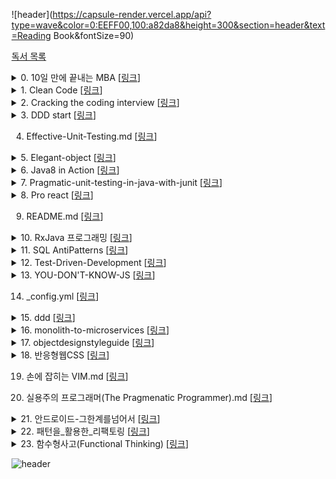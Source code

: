 


![header](https://capsule-render.vercel.app/api?type=wave&color=0:EEFF00,100:a82da8&height=300&section=header&text=Reading Book&fontSize=90)

[독서 목록](https://www.notion.so/likelen/44c8b34f833541c2b45ebcdf00d39286)




<details>
<summary>0. 10일 만에 끝내는 MBA [<a href="https://github.com/LenKIM/Book/tree/master/10%EC%9D%BC%20%EB%A7%8C%EC%97%90%20%EB%81%9D%EB%82%B4%EB%8A%94%20MBA">링크</a>]</h2>

</summary>
<p>
&emsp;&emsp;▪️ 1일차_마케팅.md [<a href="https://github.com/LenKIM/Book/blob/master/10%EC%9D%BC%20%EB%A7%8C%EC%97%90%20%EB%81%9D%EB%82%B4%EB%8A%94%20MBA/1%EC%9D%BC%EC%B0%A8_%EB%A7%88%EC%BC%80%ED%8C%85.md">링크</a>]


&emsp;&emsp;▪️ 2일차_윤리학.md [<a href="https://github.com/LenKIM/Book/blob/master/10%EC%9D%BC%20%EB%A7%8C%EC%97%90%20%EB%81%9D%EB%82%B4%EB%8A%94%20MBA/2%EC%9D%BC%EC%B0%A8_%EC%9C%A4%EB%A6%AC%ED%95%99.md">링크</a>]


&emsp;&emsp;▪️ 4일차_조직행동론.md [<a href="https://github.com/LenKIM/Book/blob/master/10%EC%9D%BC%20%EB%A7%8C%EC%97%90%20%EB%81%9D%EB%82%B4%EB%8A%94%20MBA/4%EC%9D%BC%EC%B0%A8_%EC%A1%B0%EC%A7%81%ED%96%89%EB%8F%99%EB%A1%A0.md">링크</a>]


&emsp;&emsp;▪️ README.md [<a href="https://github.com/LenKIM/Book/blob/master/10%EC%9D%BC%20%EB%A7%8C%EC%97%90%20%EB%81%9D%EB%82%B4%EB%8A%94%20MBA/README.md">링크</a>]


</p>
</details>



<details>
<summary>1. Clean Code [<a href="https://github.com/LenKIM/Book/tree/master/Clean%20Code">링크</a>]</h2>

</summary>
<p>
&emsp;&emsp;▪️ 01_What_Clean_code_is.md [<a href="https://github.com/LenKIM/Book/blob/master/Clean%20Code/01_What_Clean_code_is.md">링크</a>]


&emsp;&emsp;▪️ 02_Meaningful_name.md [<a href="https://github.com/LenKIM/Book/blob/master/Clean%20Code/02_Meaningful_name.md">링크</a>]


&emsp;&emsp;▪️ 03_Method.md [<a href="https://github.com/LenKIM/Book/blob/master/Clean%20Code/03_Method.md">링크</a>]


&emsp;&emsp;▪️ README.md [<a href="https://github.com/LenKIM/Book/blob/master/Clean%20Code/README.md">링크</a>]


</p>
</details>



<details>
<summary>2. Cracking the coding interview [<a href="https://github.com/LenKIM/Book/tree/master/Cracking%20the%20coding%20interview">링크</a>]</h2>

</summary>
<p>
&emsp;&emsp;▪️ READMD.md [<a href="https://github.com/LenKIM/Book/blob/master/Cracking%20the%20coding%20interview/READMD.md">링크</a>]


&emsp;&emsp;▪️ [자료구조]배열과문자열.md [<a href="https://github.com/LenKIM/Book/blob/master/Cracking%20the%20coding%20interview/[%EC%9E%90%EB%A3%8C%EA%B5%AC%EC%A1%B0]%EB%B0%B0%EC%97%B4%EA%B3%BC%EB%AC%B8%EC%9E%90%EC%97%B4.md">링크</a>]


&emsp;&emsp;▪️ [자료구조]연결리스트.md [<a href="https://github.com/LenKIM/Book/blob/master/Cracking%20the%20coding%20interview/[%EC%9E%90%EB%A3%8C%EA%B5%AC%EC%A1%B0]%EC%97%B0%EA%B2%B0%EB%A6%AC%EC%8A%A4%ED%8A%B8.md">링크</a>]


</p>
</details>



<details>
<summary>3. DDD start [<a href="https://github.com/LenKIM/Book/tree/master/DDD%20start">링크</a>]</h2>

</summary>
<p>
&emsp;&emsp;▪️ [1주차]01-02Chapter.md [<a href="https://github.com/LenKIM/Book/blob/master/DDD%20start/[1%EC%A3%BC%EC%B0%A8]01-02Chapter.md">링크</a>]


</p>
</details>

4. Effective-Unit-Testing.md [<a href="https://github.com/LenKIM/Book/blob/master/Effective-Unit-Testing.md">링크</a>]</h2>





<details>
<summary>5. Elegant-object [<a href="https://github.com/LenKIM/Book/tree/master/Elegant-object">링크</a>]</h2>

</summary>
<p>
&emsp;&emsp;▪️ README.md [<a href="https://github.com/LenKIM/Book/blob/master/Elegant-object/README.md">링크</a>]


&emsp;&emsp;▪️ _00_birth.md [<a href="https://github.com/LenKIM/Book/blob/master/Elegant-object/_00_birth.md">링크</a>]


&emsp;&emsp;▪️ _01_education-1.md [<a href="https://github.com/LenKIM/Book/blob/master/Elegant-object/_01_education-1.md">링크</a>]


&emsp;&emsp;▪️ _02_education-2.md [<a href="https://github.com/LenKIM/Book/blob/master/Elegant-object/_02_education-2.md">링크</a>]


&emsp;&emsp;▪️ _03_employment-1.md [<a href="https://github.com/LenKIM/Book/blob/master/Elegant-object/_03_employment-1.md">링크</a>]


&emsp;&emsp;▪️ _04_employment-2.md [<a href="https://github.com/LenKIM/Book/blob/master/Elegant-object/_04_employment-2.md">링크</a>]


&emsp;&emsp;▪️ _05_retire.md [<a href="https://github.com/LenKIM/Book/blob/master/Elegant-object/_05_retire.md">링크</a>]


</p>
</details>



<details>
<summary>6. Java8 in Action [<a href="https://github.com/LenKIM/Book/tree/master/Java8%20in%20Action">링크</a>]</h2>

</summary>
<p>
&emsp;&emsp;▪️ README.md [<a href="https://github.com/LenKIM/Book/blob/master/Java8%20in%20Action/README.md">링크</a>]


&emsp;&emsp;▪️ ch10-null대신Optional.md [<a href="https://github.com/LenKIM/Book/blob/master/Java8%20in%20Action/ch10-null%EB%8C%80%EC%8B%A0Optional.md">링크</a>]


&emsp;&emsp;▪️ ch12-새로운날짜와시간API.md [<a href="https://github.com/LenKIM/Book/blob/master/Java8%20in%20Action/ch12-%EC%83%88%EB%A1%9C%EC%9A%B4%EB%82%A0%EC%A7%9C%EC%99%80%EC%8B%9C%EA%B0%84API.md">링크</a>]


&emsp;&emsp;▪️ ch3-람다표현식.md [<a href="https://github.com/LenKIM/Book/blob/master/Java8%20in%20Action/ch3-%EB%9E%8C%EB%8B%A4%ED%91%9C%ED%98%84%EC%8B%9D.md">링크</a>]


&emsp;&emsp;▪️ ch4-스트림소개.md [<a href="https://github.com/LenKIM/Book/blob/master/Java8%20in%20Action/ch4-%EC%8A%A4%ED%8A%B8%EB%A6%BC%EC%86%8C%EA%B0%9C.md">링크</a>]


&emsp;&emsp;▪️ ch5-스트림활용.md [<a href="https://github.com/LenKIM/Book/blob/master/Java8%20in%20Action/ch5-%EC%8A%A4%ED%8A%B8%EB%A6%BC%ED%99%9C%EC%9A%A9.md">링크</a>]


&emsp;&emsp;▪️ ch6-스트림으로데이터수집.md [<a href="https://github.com/LenKIM/Book/blob/master/Java8%20in%20Action/ch6-%EC%8A%A4%ED%8A%B8%EB%A6%BC%EC%9C%BC%EB%A1%9C%EB%8D%B0%EC%9D%B4%ED%84%B0%EC%88%98%EC%A7%91.md">링크</a>]


&emsp;&emsp;▪️ ch7-병렬데이터처리와성능.md [<a href="https://github.com/LenKIM/Book/blob/master/Java8%20in%20Action/ch7-%EB%B3%91%EB%A0%AC%EB%8D%B0%EC%9D%B4%ED%84%B0%EC%B2%98%EB%A6%AC%EC%99%80%EC%84%B1%EB%8A%A5.md">링크</a>]


&emsp;&emsp;▪️ ch8-리펙토링테스팅디버깅.md [<a href="https://github.com/LenKIM/Book/blob/master/Java8%20in%20Action/ch8-%EB%A6%AC%ED%8E%99%ED%86%A0%EB%A7%81%ED%85%8C%EC%8A%A4%ED%8C%85%EB%94%94%EB%B2%84%EA%B9%85.md">링크</a>]


&emsp;&emsp;▪️ ch9-디폴트메서드.md [<a href="https://github.com/LenKIM/Book/blob/master/Java8%20in%20Action/ch9-%EB%94%94%ED%8F%B4%ED%8A%B8%EB%A9%94%EC%84%9C%EB%93%9C.md">링크</a>]


</p>
</details>



<details>
<summary>7. Pragmatic-unit-testing-in-java-with-junit [<a href="https://github.com/LenKIM/Book/tree/master/Pragmatic-unit-testing-in-java-with-junit">링크</a>]</h2>

</summary>
<p>
&emsp;&emsp;▪️ .gitignore [<a href="https://github.com/LenKIM/Book/blob/master/Pragmatic-unit-testing-in-java-with-junit/.gitignore">링크</a>]


&emsp;&emsp;▪️ README.md [<a href="https://github.com/LenKIM/Book/blob/master/Pragmatic-unit-testing-in-java-with-junit/README.md">링크</a>]


&emsp;&emsp;▪️ build.gradle [<a href="https://github.com/LenKIM/Book/blob/master/Pragmatic-unit-testing-in-java-with-junit/build.gradle">링크</a>]


&emsp;&emsp;▪️ ch05-FIRST.md [<a href="https://github.com/LenKIM/Book/blob/master/Pragmatic-unit-testing-in-java-with-junit/ch05-FIRST.md">링크</a>]


&emsp;&emsp;▪️ ch06-Right-BICEP.md [<a href="https://github.com/LenKIM/Book/blob/master/Pragmatic-unit-testing-in-java-with-junit/ch06-Right-BICEP.md">링크</a>]


&emsp;&emsp;▪️ gradle [<a href="https://github.com/LenKIM/Book/tree/master/Pragmatic-unit-testing-in-java-with-junit/gradle">링크</a>]


&emsp;&emsp;▪️ gradlew [<a href="https://github.com/LenKIM/Book/blob/master/Pragmatic-unit-testing-in-java-with-junit/gradlew">링크</a>]


&emsp;&emsp;▪️ gradlew.bat [<a href="https://github.com/LenKIM/Book/blob/master/Pragmatic-unit-testing-in-java-with-junit/gradlew.bat">링크</a>]


&emsp;&emsp;▪️ settings.gradle [<a href="https://github.com/LenKIM/Book/blob/master/Pragmatic-unit-testing-in-java-with-junit/settings.gradle">링크</a>]


&emsp;&emsp;▪️ src [<a href="https://github.com/LenKIM/Book/tree/master/Pragmatic-unit-testing-in-java-with-junit/src">링크</a>]


</p>
</details>



<details>
<summary>8. Pro react [<a href="https://github.com/LenKIM/Book/tree/master/Pro%20react">링크</a>]</h2>

</summary>
<p>
&emsp;&emsp;▪️ README.md [<a href="https://github.com/LenKIM/Book/blob/master/Pro%20react/README.md">링크</a>]


&emsp;&emsp;▪️ [1]리액트의정의.md [<a href="https://github.com/LenKIM/Book/blob/master/Pro%20react/[1]%EB%A6%AC%EC%95%A1%ED%8A%B8%EC%9D%98%EC%A0%95%EC%9D%98.md">링크</a>]


&emsp;&emsp;▪️ [2]_시작하기.md [<a href="https://github.com/LenKIM/Book/blob/master/Pro%20react/[2]_%EC%8B%9C%EC%9E%91%ED%95%98%EA%B8%B0.md">링크</a>]


&emsp;&emsp;▪️ [3]DOM_추상화의_내부.md [<a href="https://github.com/LenKIM/Book/blob/master/Pro%20react/[3]DOM_%EC%B6%94%EC%83%81%ED%99%94%EC%9D%98_%EB%82%B4%EB%B6%80.md">링크</a>]


&emsp;&emsp;▪️ [4]컴포넌트를_이용한_애플리케이션_구축.md [<a href="https://github.com/LenKIM/Book/blob/master/Pro%20react/[4]%EC%BB%B4%ED%8F%AC%EB%84%8C%ED%8A%B8%EB%A5%BC_%EC%9D%B4%EC%9A%A9%ED%95%9C_%EC%95%A0%ED%94%8C%EB%A6%AC%EC%BC%80%EC%9D%B4%EC%85%98_%EA%B5%AC%EC%B6%95.md">링크</a>]


&emsp;&emsp;▪️ [5]정교한_상호작용.md [<a href="https://github.com/LenKIM/Book/blob/master/Pro%20react/[5]%EC%A0%95%EA%B5%90%ED%95%9C_%EC%83%81%ED%98%B8%EC%9E%91%EC%9A%A9.md">링크</a>]


&emsp;&emsp;▪️ [6]라우팅.md [<a href="https://github.com/LenKIM/Book/blob/master/Pro%20react/[6]%EB%9D%BC%EC%9A%B0%ED%8C%85.md">링크</a>]


&emsp;&emsp;▪️ [7]플럭스를_이용한_리액트_애플리케이션_설계.md [<a href="https://github.com/LenKIM/Book/blob/master/Pro%20react/[7]%ED%94%8C%EB%9F%AD%EC%8A%A4%EB%A5%BC_%EC%9D%B4%EC%9A%A9%ED%95%9C_%EB%A6%AC%EC%95%A1%ED%8A%B8_%EC%95%A0%ED%94%8C%EB%A6%AC%EC%BC%80%EC%9D%B4%EC%85%98_%EC%84%A4%EA%B3%84.md">링크</a>]


</p>
</details>

9. README.md [<a href="https://github.com/LenKIM/Book/blob/master/README.md">링크</a>]</h2>





<details>
<summary>10. RxJava 프로그래밍 [<a href="https://github.com/LenKIM/Book/tree/master/RxJava%20%ED%94%84%EB%A1%9C%EA%B7%B8%EB%9E%98%EB%B0%8D">링크</a>]</h2>

</summary>
<p>
&emsp;&emsp;▪️ Chapter02.md [<a href="https://github.com/LenKIM/Book/blob/master/RxJava%20%ED%94%84%EB%A1%9C%EA%B7%B8%EB%9E%98%EB%B0%8D/Chapter02.md">링크</a>]


&emsp;&emsp;▪️ Chapter03.md [<a href="https://github.com/LenKIM/Book/blob/master/RxJava%20%ED%94%84%EB%A1%9C%EA%B7%B8%EB%9E%98%EB%B0%8D/Chapter03.md">링크</a>]


&emsp;&emsp;▪️ Chapter04.md [<a href="https://github.com/LenKIM/Book/blob/master/RxJava%20%ED%94%84%EB%A1%9C%EA%B7%B8%EB%9E%98%EB%B0%8D/Chapter04.md">링크</a>]


&emsp;&emsp;▪️ Chapter05.md [<a href="https://github.com/LenKIM/Book/blob/master/RxJava%20%ED%94%84%EB%A1%9C%EA%B7%B8%EB%9E%98%EB%B0%8D/Chapter05.md">링크</a>]


&emsp;&emsp;▪️ Chapter06_RxAndroid.md [<a href="https://github.com/LenKIM/Book/blob/master/RxJava%20%ED%94%84%EB%A1%9C%EA%B7%B8%EB%9E%98%EB%B0%8D/Chapter06_RxAndroid.md">링크</a>]


&emsp;&emsp;▪️ README.md [<a href="https://github.com/LenKIM/Book/blob/master/RxJava%20%ED%94%84%EB%A1%9C%EA%B7%B8%EB%9E%98%EB%B0%8D/README.md">링크</a>]


&emsp;&emsp;▪️ RxAndroidExample [<a href="https://github.com/LenKIM/Book/tree/master/RxJava%20%ED%94%84%EB%A1%9C%EA%B7%B8%EB%9E%98%EB%B0%8D/RxAndroidExample">링크</a>]


&emsp;&emsp;▪️ RxJava 3주차_또치.pdf [<a href="https://github.com/LenKIM/Book/blob/master/RxJava%20%ED%94%84%EB%A1%9C%EA%B7%B8%EB%9E%98%EB%B0%8D/RxJava%203%EC%A3%BC%EC%B0%A8_%EB%98%90%EC%B9%98.pdf">링크</a>]


&emsp;&emsp;▪️ RxJava 4주차_가온.pdf [<a href="https://github.com/LenKIM/Book/blob/master/RxJava%20%ED%94%84%EB%A1%9C%EA%B7%B8%EB%9E%98%EB%B0%8D/RxJava%204%EC%A3%BC%EC%B0%A8_%EA%B0%80%EC%98%A8.pdf">링크</a>]


&emsp;&emsp;▪️ RxJava 6주차_디버깅과 예외처리-compressed.pdf [<a href="https://github.com/LenKIM/Book/blob/master/RxJava%20%ED%94%84%EB%A1%9C%EA%B7%B8%EB%9E%98%EB%B0%8D/RxJava%206%EC%A3%BC%EC%B0%A8_%EB%94%94%EB%B2%84%EA%B9%85%EA%B3%BC%20%EC%98%88%EC%99%B8%EC%B2%98%EB%A6%AC-compressed.pdf">링크</a>]


&emsp;&emsp;▪️ RxJavaStudy [<a href="https://github.com/LenKIM/Book/tree/master/RxJava%20%ED%94%84%EB%A1%9C%EA%B7%B8%EB%9E%98%EB%B0%8D/RxJavaStudy">링크</a>]


&emsp;&emsp;▪️ chapter01.md [<a href="https://github.com/LenKIM/Book/blob/master/RxJava%20%ED%94%84%EB%A1%9C%EA%B7%B8%EB%9E%98%EB%B0%8D/chapter01.md">링크</a>]


</p>
</details>



<details>
<summary>11. SQL AntiPatterns [<a href="https://github.com/LenKIM/Book/tree/master/SQL%20AntiPatterns">링크</a>]</h2>

</summary>
<p>
&emsp;&emsp;▪️ README.md [<a href="https://github.com/LenKIM/Book/blob/master/SQL%20AntiPatterns/README.md">링크</a>]


&emsp;&emsp;▪️ code [<a href="https://github.com/LenKIM/Book/tree/master/SQL%20AntiPatterns/code">링크</a>]


&emsp;&emsp;▪️ setup.sql [<a href="https://github.com/LenKIM/Book/blob/master/SQL%20AntiPatterns/setup.sql">링크</a>]


</p>
</details>



<details>
<summary>12. Test-Driven-Development [<a href="https://github.com/LenKIM/Book/tree/master/Test-Driven-Development">링크</a>]</h2>

</summary>
<p>
&emsp;&emsp;▪️ .gitignore [<a href="https://github.com/LenKIM/Book/blob/master/Test-Driven-Development/.gitignore">링크</a>]


&emsp;&emsp;▪️ Money 객체 만들기.md [<a href="https://github.com/LenKIM/Book/blob/master/Test-Driven-Development/Money%20%EA%B0%9D%EC%B2%B4%20%EB%A7%8C%EB%93%A4%EA%B8%B0.md">링크</a>]


&emsp;&emsp;▪️ README.md [<a href="https://github.com/LenKIM/Book/blob/master/Test-Driven-Development/README.md">링크</a>]


&emsp;&emsp;▪️ build.gradle [<a href="https://github.com/LenKIM/Book/blob/master/Test-Driven-Development/build.gradle">링크</a>]


&emsp;&emsp;▪️ gradle [<a href="https://github.com/LenKIM/Book/tree/master/Test-Driven-Development/gradle">링크</a>]


&emsp;&emsp;▪️ gradlew [<a href="https://github.com/LenKIM/Book/blob/master/Test-Driven-Development/gradlew">링크</a>]


&emsp;&emsp;▪️ gradlew.bat [<a href="https://github.com/LenKIM/Book/blob/master/Test-Driven-Development/gradlew.bat">링크</a>]


&emsp;&emsp;▪️ settings.gradle [<a href="https://github.com/LenKIM/Book/blob/master/Test-Driven-Development/settings.gradle">링크</a>]


&emsp;&emsp;▪️ src [<a href="https://github.com/LenKIM/Book/tree/master/Test-Driven-Development/src">링크</a>]


</p>
</details>



<details>
<summary>13. YOU-DON'T-KNOW-JS [<a href="https://github.com/LenKIM/Book/tree/master/YOU-DON'T-KNOW-JS">링크</a>]</h2>

</summary>
<p>
&emsp;&emsp;▪️ Type-Grammer [<a href="https://github.com/LenKIM/Book/tree/master/YOU-DON'T-KNOW-JS/Type-Grammer">링크</a>]


</p>
</details>

14. _config.yml [<a href="https://github.com/LenKIM/Book/blob/master/_config.yml">링크</a>]</h2>





<details>
<summary>15. ddd [<a href="https://github.com/LenKIM/Book/tree/master/ddd">링크</a>]</h2>

</summary>
<p>
&emsp;&emsp;▪️ INTRO.md [<a href="https://github.com/LenKIM/Book/blob/master/ddd/INTRO.md">링크</a>]


&emsp;&emsp;▪️ README.md [<a href="https://github.com/LenKIM/Book/blob/master/ddd/README.md">링크</a>]


&emsp;&emsp;▪️ _1.지식탐구.md [<a href="https://github.com/LenKIM/Book/blob/master/ddd/_1.%EC%A7%80%EC%8B%9D%ED%83%90%EA%B5%AC.md">링크</a>]


&emsp;&emsp;▪️ _2.의사소통과언어사용.md [<a href="https://github.com/LenKIM/Book/blob/master/ddd/_2.%EC%9D%98%EC%82%AC%EC%86%8C%ED%86%B5%EA%B3%BC%EC%96%B8%EC%96%B4%EC%82%AC%EC%9A%A9.md">링크</a>]


&emsp;&emsp;▪️ _4.도메인의격리.md [<a href="https://github.com/LenKIM/Book/blob/master/ddd/_4.%EB%8F%84%EB%A9%94%EC%9D%B8%EC%9D%98%EA%B2%A9%EB%A6%AC.md">링크</a>]


&emsp;&emsp;▪️ _5.표현되는모델.md [<a href="https://github.com/LenKIM/Book/blob/master/ddd/_5.%ED%91%9C%ED%98%84%EB%90%98%EB%8A%94%EB%AA%A8%EB%8D%B8.md">링크</a>]


&emsp;&emsp;▪️ _6.도메인객체의생명주기.md [<a href="https://github.com/LenKIM/Book/blob/master/ddd/_6.%EB%8F%84%EB%A9%94%EC%9D%B8%EA%B0%9D%EC%B2%B4%EC%9D%98%EC%83%9D%EB%AA%85%EC%A3%BC%EA%B8%B0.md">링크</a>]


</p>
</details>



<details>
<summary>16. monolith-to-microservices [<a href="https://github.com/LenKIM/Book/tree/master/monolith-to-microservices">링크</a>]</h2>

</summary>
<p>
&emsp;&emsp;▪️ 1_microservice.md [<a href="https://github.com/LenKIM/Book/blob/master/monolith-to-microservices/1_microservice.md">링크</a>]


&emsp;&emsp;▪️ 2_결합도와_응집력.md [<a href="https://github.com/LenKIM/Book/blob/master/monolith-to-microservices/2_%EA%B2%B0%ED%95%A9%EB%8F%84%EC%99%80_%EC%9D%91%EC%A7%91%EB%A0%A5.md">링크</a>]


&emsp;&emsp;▪️ 3.1_마이그레이션_패턴_교살자_무화과-작성중.md [<a href="https://github.com/LenKIM/Book/blob/master/monolith-to-microservices/3.1_%EB%A7%88%EC%9D%B4%EA%B7%B8%EB%A0%88%EC%9D%B4%EC%85%98_%ED%8C%A8%ED%84%B4_%EA%B5%90%EC%82%B4%EC%9E%90_%EB%AC%B4%ED%99%94%EA%B3%BC-%EC%9E%91%EC%84%B1%EC%A4%91.md">링크</a>]


&emsp;&emsp;▪️ 3_모놀리스를_그대로_둘_것인가?_바꿀_것인가?.md [<a href="https://github.com/LenKIM/Book/blob/master/monolith-to-microservices/3_%EB%AA%A8%EB%86%80%EB%A6%AC%EC%8A%A4%EB%A5%BC_%EA%B7%B8%EB%8C%80%EB%A1%9C_%EB%91%98_%EA%B2%83%EC%9D%B8%EA%B0%80%3F_%EB%B0%94%EA%BF%80_%EA%B2%83%EC%9D%B8%EA%B0%80%3F.md">링크</a>]


</p>
</details>



<details>
<summary>17. objectdesignstyleguide [<a href="https://github.com/LenKIM/Book/tree/master/objectdesignstyleguide">링크</a>]</h2>

</summary>
<p>
&emsp;&emsp;▪️ .gitignore [<a href="https://github.com/LenKIM/Book/blob/master/objectdesignstyleguide/.gitignore">링크</a>]


&emsp;&emsp;▪️ README.md [<a href="https://github.com/LenKIM/Book/blob/master/objectdesignstyleguide/README.md">링크</a>]


&emsp;&emsp;▪️ build.gradle [<a href="https://github.com/LenKIM/Book/blob/master/objectdesignstyleguide/build.gradle">링크</a>]


&emsp;&emsp;▪️ docs [<a href="https://github.com/LenKIM/Book/tree/master/objectdesignstyleguide/docs">링크</a>]


&emsp;&emsp;▪️ gradle [<a href="https://github.com/LenKIM/Book/tree/master/objectdesignstyleguide/gradle">링크</a>]


&emsp;&emsp;▪️ gradlew [<a href="https://github.com/LenKIM/Book/blob/master/objectdesignstyleguide/gradlew">링크</a>]


&emsp;&emsp;▪️ gradlew.bat [<a href="https://github.com/LenKIM/Book/blob/master/objectdesignstyleguide/gradlew.bat">링크</a>]


&emsp;&emsp;▪️ settings.gradle [<a href="https://github.com/LenKIM/Book/blob/master/objectdesignstyleguide/settings.gradle">링크</a>]


</p>
</details>



<details>
<summary>18. 반응형웹CSS [<a href="https://github.com/LenKIM/Book/tree/master/%EB%B0%98%EC%9D%91%ED%98%95%EC%9B%B9CSS">링크</a>]</h2>

</summary>
<p>
&emsp;&emsp;▪️ 1장.가변그리드.pdf [<a href="https://github.com/LenKIM/Book/blob/master/%EB%B0%98%EC%9D%91%ED%98%95%EC%9B%B9CSS/1%EC%9E%A5.%EA%B0%80%EB%B3%80%EA%B7%B8%EB%A6%AC%EB%93%9C.pdf">링크</a>]


&emsp;&emsp;▪️ 3장.미디어쿼리와포트.pdf [<a href="https://github.com/LenKIM/Book/blob/master/%EB%B0%98%EC%9D%91%ED%98%95%EC%9B%B9CSS/3%EC%9E%A5.%EB%AF%B8%EB%94%94%EC%96%B4%EC%BF%BC%EB%A6%AC%EC%99%80%ED%8F%AC%ED%8A%B8.pdf">링크</a>]


&emsp;&emsp;▪️ 4장.플렉서블박스.pdf [<a href="https://github.com/LenKIM/Book/blob/master/%EB%B0%98%EC%9D%91%ED%98%95%EC%9B%B9CSS/4%EC%9E%A5.%ED%94%8C%EB%A0%89%EC%84%9C%EB%B8%94%EB%B0%95%EC%8A%A4.pdf">링크</a>]


&emsp;&emsp;▪️ 반응형웹개요.pdf [<a href="https://github.com/LenKIM/Book/blob/master/%EB%B0%98%EC%9D%91%ED%98%95%EC%9B%B9CSS/%EB%B0%98%EC%9D%91%ED%98%95%EC%9B%B9%EA%B0%9C%EC%9A%94.pdf">링크</a>]


</p>
</details>

19. 손에 잡히는 VIM.md [<a href="https://github.com/LenKIM/Book/blob/master/%EC%86%90%EC%97%90%20%EC%9E%A1%ED%9E%88%EB%8A%94%20VIM.md">링크</a>]</h2>



20. 실용주의 프로그래머(The Pragmenatic Programmer).md [<a href="https://github.com/LenKIM/Book/blob/master/%EC%8B%A4%EC%9A%A9%EC%A3%BC%EC%9D%98%20%ED%94%84%EB%A1%9C%EA%B7%B8%EB%9E%98%EB%A8%B8(The%20Pragmenatic%20Programmer).md">링크</a>]</h2>





<details>
<summary>21. 안드로이드-그한계를넘어서 [<a href="https://github.com/LenKIM/Book/tree/master/%EC%95%88%EB%93%9C%EB%A1%9C%EC%9D%B4%EB%93%9C-%EA%B7%B8%ED%95%9C%EA%B3%84%EB%A5%BC%EB%84%98%EC%96%B4%EC%84%9C">링크</a>]</h2>

</summary>
<p>
&emsp;&emsp;▪️ 18장.원격기기와_통신.md [<a href="https://github.com/LenKIM/Book/blob/master/%EC%95%88%EB%93%9C%EB%A1%9C%EC%9D%B4%EB%93%9C-%EA%B7%B8%ED%95%9C%EA%B3%84%EB%A5%BC%EB%84%98%EC%96%B4%EC%84%9C/18%EC%9E%A5.%EC%9B%90%EA%B2%A9%EA%B8%B0%EA%B8%B0%EC%99%80_%ED%86%B5%EC%8B%A0.md">링크</a>]


&emsp;&emsp;▪️ 2.안드로이드를_위한_효과적인_자바_코드.md [<a href="https://github.com/LenKIM/Book/blob/master/%EC%95%88%EB%93%9C%EB%A1%9C%EC%9D%B4%EB%93%9C-%EA%B7%B8%ED%95%9C%EA%B3%84%EB%A5%BC%EB%84%98%EC%96%B4%EC%84%9C/2.%EC%95%88%EB%93%9C%EB%A1%9C%EC%9D%B4%EB%93%9C%EB%A5%BC_%EC%9C%84%ED%95%9C_%ED%9A%A8%EA%B3%BC%EC%A0%81%EC%9D%B8_%EC%9E%90%EB%B0%94_%EC%BD%94%EB%93%9C.md">링크</a>]


&emsp;&emsp;▪️ 2_week.md [<a href="https://github.com/LenKIM/Book/blob/master/%EC%95%88%EB%93%9C%EB%A1%9C%EC%9D%B4%EB%93%9C-%EA%B7%B8%ED%95%9C%EA%B3%84%EB%A5%BC%EB%84%98%EC%96%B4%EC%84%9C/2_week.md">링크</a>]


&emsp;&emsp;▪️ 3장_컴포넌트,매니페스트,리소스.md [<a href="https://github.com/LenKIM/Book/blob/master/%EC%95%88%EB%93%9C%EB%A1%9C%EC%9D%B4%EB%93%9C-%EA%B7%B8%ED%95%9C%EA%B3%84%EB%A5%BC%EB%84%98%EC%96%B4%EC%84%9C/3%EC%9E%A5_%EC%BB%B4%ED%8F%AC%EB%84%8C%ED%8A%B8,%EB%A7%A4%EB%8B%88%ED%8E%98%EC%8A%A4%ED%8A%B8,%EB%A6%AC%EC%86%8C%EC%8A%A4.md">링크</a>]


&emsp;&emsp;▪️ 4장_안드로이드_사용자_경험_및_인터페이스_디자인.md [<a href="https://github.com/LenKIM/Book/blob/master/%EC%95%88%EB%93%9C%EB%A1%9C%EC%9D%B4%EB%93%9C-%EA%B7%B8%ED%95%9C%EA%B3%84%EB%A5%BC%EB%84%98%EC%96%B4%EC%84%9C/4%EC%9E%A5_%EC%95%88%EB%93%9C%EB%A1%9C%EC%9D%B4%EB%93%9C_%EC%82%AC%EC%9A%A9%EC%9E%90_%EA%B2%BD%ED%97%98_%EB%B0%8F_%EC%9D%B8%ED%84%B0%ED%8E%98%EC%9D%B4%EC%8A%A4_%EB%94%94%EC%9E%90%EC%9D%B8.md">링크</a>]


&emsp;&emsp;▪️ 5장_안드로이드_사용자_인터페이스_작업.md [<a href="https://github.com/LenKIM/Book/blob/master/%EC%95%88%EB%93%9C%EB%A1%9C%EC%9D%B4%EB%93%9C-%EA%B7%B8%ED%95%9C%EA%B3%84%EB%A5%BC%EB%84%98%EC%96%B4%EC%84%9C/5%EC%9E%A5_%EC%95%88%EB%93%9C%EB%A1%9C%EC%9D%B4%EB%93%9C_%EC%82%AC%EC%9A%A9%EC%9E%90_%EC%9D%B8%ED%84%B0%ED%8E%98%EC%9D%B4%EC%8A%A4_%EC%9E%91%EC%97%85.md">링크</a>]


&emsp;&emsp;▪️ 6장_서비스_및_백그라운드_작업.md [<a href="https://github.com/LenKIM/Book/blob/master/%EC%95%88%EB%93%9C%EB%A1%9C%EC%9D%B4%EB%93%9C-%EA%B7%B8%ED%95%9C%EA%B3%84%EB%A5%BC%EB%84%98%EC%96%B4%EC%84%9C/6%EC%9E%A5_%EC%84%9C%EB%B9%84%EC%8A%A4_%EB%B0%8F_%EB%B0%B1%EA%B7%B8%EB%9D%BC%EC%9A%B4%EB%93%9C_%EC%9E%91%EC%97%85.md">링크</a>]


&emsp;&emsp;▪️ 7장_안드로이드IPC.md [<a href="https://github.com/LenKIM/Book/blob/master/%EC%95%88%EB%93%9C%EB%A1%9C%EC%9D%B4%EB%93%9C-%EA%B7%B8%ED%95%9C%EA%B3%84%EB%A5%BC%EB%84%98%EC%96%B4%EC%84%9C/7%EC%9E%A5_%EC%95%88%EB%93%9C%EB%A1%9C%EC%9D%B4%EB%93%9CIPC.md">링크</a>]


&emsp;&emsp;▪️ 8장_브로드캐스트리시버.md [<a href="https://github.com/LenKIM/Book/blob/master/%EC%95%88%EB%93%9C%EB%A1%9C%EC%9D%B4%EB%93%9C-%EA%B7%B8%ED%95%9C%EA%B3%84%EB%A5%BC%EB%84%98%EC%96%B4%EC%84%9C/8%EC%9E%A5_%EB%B8%8C%EB%A1%9C%EB%93%9C%EC%BA%90%EC%8A%A4%ED%8A%B8%EB%A6%AC%EC%8B%9C%EB%B2%84.md">링크</a>]


&emsp;&emsp;▪️ 9장_데이터_저장_및_직렬화.md [<a href="https://github.com/LenKIM/Book/blob/master/%EC%95%88%EB%93%9C%EB%A1%9C%EC%9D%B4%EB%93%9C-%EA%B7%B8%ED%95%9C%EA%B3%84%EB%A5%BC%EB%84%98%EC%96%B4%EC%84%9C/9%EC%9E%A5_%EB%8D%B0%EC%9D%B4%ED%84%B0_%EC%A0%80%EC%9E%A5_%EB%B0%8F_%EC%A7%81%EB%A0%AC%ED%99%94.md">링크</a>]


&emsp;&emsp;▪️ README.md [<a href="https://github.com/LenKIM/Book/blob/master/%EC%95%88%EB%93%9C%EB%A1%9C%EC%9D%B4%EB%93%9C-%EA%B7%B8%ED%95%9C%EA%B3%84%EB%A5%BC%EB%84%98%EC%96%B4%EC%84%9C/README.md">링크</a>]


&emsp;&emsp;▪️ 안드로이드테스트개요.md [<a href="https://github.com/LenKIM/Book/blob/master/%EC%95%88%EB%93%9C%EB%A1%9C%EC%9D%B4%EB%93%9C-%EA%B7%B8%ED%95%9C%EA%B3%84%EB%A5%BC%EB%84%98%EC%96%B4%EC%84%9C/%EC%95%88%EB%93%9C%EB%A1%9C%EC%9D%B4%EB%93%9C%ED%85%8C%EC%8A%A4%ED%8A%B8%EA%B0%9C%EC%9A%94.md">링크</a>]


</p>
</details>



<details>
<summary>22. 패턴을_활용한_리팩토링 [<a href="https://github.com/LenKIM/Book/tree/master/%ED%8C%A8%ED%84%B4%EC%9D%84_%ED%99%9C%EC%9A%A9%ED%95%9C_%EB%A6%AC%ED%8C%A9%ED%86%A0%EB%A7%81">링크</a>]</h2>

</summary>
<p>
&emsp;&emsp;▪️ 04장_코드_속에_냄새.md [<a href="https://github.com/LenKIM/Book/blob/master/%ED%8C%A8%ED%84%B4%EC%9D%84_%ED%99%9C%EC%9A%A9%ED%95%9C_%EB%A6%AC%ED%8C%A9%ED%86%A0%EB%A7%81/04%EC%9E%A5_%EC%BD%94%EB%93%9C_%EC%86%8D%EC%97%90_%EB%83%84%EC%83%88.md">링크</a>]


&emsp;&emsp;▪️ README.md [<a href="https://github.com/LenKIM/Book/blob/master/%ED%8C%A8%ED%84%B4%EC%9D%84_%ED%99%9C%EC%9A%A9%ED%95%9C_%EB%A6%AC%ED%8C%A9%ED%86%A0%EB%A7%81/README.md">링크</a>]


</p>
</details>



<details>
<summary>23. 함수형사고(Functional Thinking) [<a href="https://github.com/LenKIM/Book/tree/master/%ED%95%A8%EC%88%98%ED%98%95%EC%82%AC%EA%B3%A0(Functional%20Thinking)">링크</a>]</h2>

</summary>
<p>
&emsp;&emsp;▪️ FP_Book_Source [<a href="https://github.com/LenKIM/Book/tree/master/%ED%95%A8%EC%88%98%ED%98%95%EC%82%AC%EA%B3%A0(Functional%20Thinking)/FP_Book_Source">링크</a>]


&emsp;&emsp;▪️ Index.md [<a href="https://github.com/LenKIM/Book/blob/master/%ED%95%A8%EC%88%98%ED%98%95%EC%82%AC%EA%B3%A0(Functional%20Thinking)/Index.md">링크</a>]


&emsp;&emsp;▪️ [1]왜.md [<a href="https://github.com/LenKIM/Book/blob/master/%ED%95%A8%EC%88%98%ED%98%95%EC%82%AC%EA%B3%A0(Functional%20Thinking)/[1]%EC%99%9C.md">링크</a>]


&emsp;&emsp;▪️ [2]전환.md [<a href="https://github.com/LenKIM/Book/blob/master/%ED%95%A8%EC%88%98%ED%98%95%EC%82%AC%EA%B3%A0(Functional%20Thinking)/[2]%EC%A0%84%ED%99%98.md">링크</a>]


&emsp;&emsp;▪️ [3]양도하라.md [<a href="https://github.com/LenKIM/Book/blob/master/%ED%95%A8%EC%88%98%ED%98%95%EC%82%AC%EA%B3%A0(Functional%20Thinking)/[3]%EC%96%91%EB%8F%84%ED%95%98%EB%9D%BC.md">링크</a>]


&emsp;&emsp;▪️ [4]열심히보다는_현명하게.md [<a href="https://github.com/LenKIM/Book/blob/master/%ED%95%A8%EC%88%98%ED%98%95%EC%82%AC%EA%B3%A0(Functional%20Thinking)/[4]%EC%97%B4%EC%8B%AC%ED%9E%88%EB%B3%B4%EB%8B%A4%EB%8A%94_%ED%98%84%EB%AA%85%ED%95%98%EA%B2%8C.md">링크</a>]


&emsp;&emsp;▪️ [5]진화하라.md [<a href="https://github.com/LenKIM/Book/blob/master/%ED%95%A8%EC%88%98%ED%98%95%EC%82%AC%EA%B3%A0(Functional%20Thinking)/[5]%EC%A7%84%ED%99%94%ED%95%98%EB%9D%BC.md">링크</a>]


&emsp;&emsp;▪️ [6]전진하라.md [<a href="https://github.com/LenKIM/Book/blob/master/%ED%95%A8%EC%88%98%ED%98%95%EC%82%AC%EA%B3%A0(Functional%20Thinking)/[6]%EC%A0%84%EC%A7%84%ED%95%98%EB%9D%BC.md">링크</a>]


</p>
</details>

![header](https://capsule-render.vercel.app/api?type=wave&color=0:EEFF00,100:a82da8&height=300&section=footer&fontSize=90)